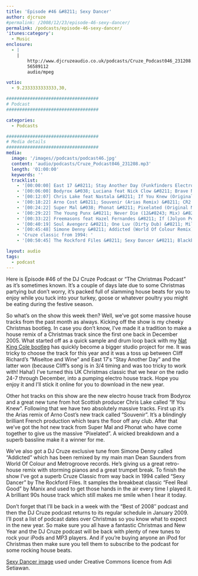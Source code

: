 ```yaml
---
title: 'Episode #46 &#8211; Sexy Dancer'
author: djcruze
#permalink: /2008/12/23/episode-46-sexy-dancer/
permalink: /podcasts/episode-46-sexy-dancer/
'itunes:category':
  - Music
enclosure:
  - |
    |
        http://www.djcruzeaudio.co.uk/podcasts/Cruze_Podcast046_231208.mp3
        56589112
        audio/mpeg

votio:
  - 9.2333333333333,30,

###################################
# Podcast
###################################

categories:
  - Podcasts

###################################
# Media details
###################################
media:
  image: '/images//podcasts/podcast46.jpg'
  content: 'audio/podcasts/Cruze_Podcast046_231208.mp3'
  length: '01:00:00'
  keywords: ''
  tracklist:
    - '[00:00:00] East 17 &#8211; Stay Another Day (Funkfinders Electroid Remix) &#8211; White'
    - '[00:06:00] Bodyrox &#038; Luciana feat Nick Clow &#8211; Brave New World (Original Mix) &#8211; Phonetic'
    - '[00:12:07] Chris Lake feat Nastala &#8211; If You Knew (Original Mix) &#8211; Rising Music'
    - '[00:18:22] Arno Cost &#8211; Souvenir (Arias Remix) &#8211; CR2 Records'
    - '[00:24:22] Super Mal &#038; Phonat &#8211; Pixelated (Original Mix) &#8211; Bandito Records'
    - '[00:29:22] The Young Punx &#8211; Never Die (12&#8243; Mix) &#8211; Mofo Hifi'
    - '[00:33:22] Freemasons feat Hazel Fernandes &#8211; If (Jolyon Petch Vocal Club Mix) &#8211; Loaded'
    - '[00:40:19] Soul Avengerz &#8211; One Luv (Dirty Dub) &#8211; Milk &#038; Sugar'
    - '[00:45:48] Simone Denny &#8211; Addicted (World Of Colour Remix) &#8211; White'
    - 'Cruze classic from 1994: '
    - '[00:50:45] The Rockford Files &#8211; Sexy Dancer &#8211; Blackburn Records'

layout: audio
tags:
  - podcast
---
```


Here is Episode #46 of the DJ Cruze Podcast or &#8220;The Christmas Podcast&#8221; as it&#8217;s sometimes known. It&#8217;s a couple of days late due to some Christmas partying but don&#8217;t worry, it&#8217;s packed full of slamming house beats for you to enjoy while you tuck into your turkey, goose or whatever poultry you might be eating during the festive season.

So what&#8217;s on the show this week then? Well, we&#8217;ve got some massive house tracks from the past month as always. Kicking off the show is my cheeky Christmas bootleg. In case you don&#8217;t know, I&#8217;ve made it a tradition to make a house remix of a Christmas track since the first one back in December 2005. What started off as a quick sample and drum loop back with my [Nat King Cole bootleg][2] has quickly become a bigger studio project for me. It was tricky to choose the track for this year and it was a toss up between Cliff Richard&#8217;s &#8220;Miseltoe and Wine&#8221; and East 17&#8242;s &#8220;Stay Another Day&#8221; and the latter won (because Cliff&#8217;s song is in 3/4 timing and was too tricky to work with! Haha!) I&#8217;ve turned this UK Christmas classic that we hear on the radio 24-7 through December, into a pumping electro house track. Hope you enjoy it and I&#8217;ll stick it online for you to download in the new year.

Other hot tracks on this show are the new electro house track from Bodyrox and a great new tune from hot Scottish producer Chris Lake called &#8220;If You Knew&#8221;. Following that we have two absolutely massive tracks. First up it&#8217;s the Arias remix of Arno Cost&#8217;s new track called &#8220;Souvenir&#8221;. It&#8217;s a blindingly brilliant French production which tears the floor off any club. After that we&#8217;ve got the hot new track from Super Mal and Phonat who have come together to give us the massive &#8220;Pixelated&#8221;. A wicked breakdown and a superb bassline make it a winner for me.

We&#8217;ve also got a DJ Cruze exclusive tune from Simone Denny called &#8220;Addicted&#8221; which has been remixed by my main man Dean Saunders from World Of Colour and Metrogroove records. He&#8217;s giving us a great retro-house remix with storming pianos and a great trumpet break. To finish the show I&#8217;ve got a superb Cruze Classic from way back in 1994 called &#8220;Sexy Dancer&#8221; by The Rockford Files. It samples the breakbeat classic &#8220;Feel Real Good&#8221; by Manix and used to get those hands in the air every time I played it. A brilliant 90s house track which still makes me smile when I hear it today.

Don&#8217;t forget that I&#8217;ll be back in a week with the &#8220;Best of 2008&#8243; podcast and then the DJ Cruze podcast returns to its regular schedule in January 2009. I&#8217;ll post a list of podcast dates over Christmas so you know what to expect in the new year. So make sure you all have a fantastic Christmas and New Year and the DJ Cruze podcast will be back with plenty of new tunes to rock your iPods and MP3 players. And if you&#8217;re buying anyone an iPod for Christmas then make sure you tell them to subscribe to the podcast for some rocking house beats.

[Sexy Dancer image][5] used under Creative Commons licence from Adi Setiawan.

[1]: http://www.djcruze.co.uk/cms/wp-content/uploads/2008/12/podcast46.jpg
[2]: http://www.djcruze.co.uk/cms/2006/12/01/nat-king-cole-the-christmas-song-dj-cruze-funkfinders-mix/
[3]: http://www.djcruze.co.uk/cms/wp-content/DownloadButton.gif
[4]: http://www.djcruzeaudio.co.uk/podcasts/Cruze_Podcast046_231208.mp3
[5]: http://www.flickr.com/photos/adisetiawan/2979239187/
